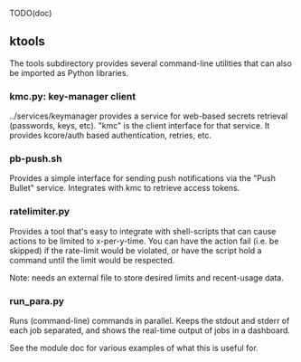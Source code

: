 
TODO(doc)

## ktools

The tools subdirectory provides several command-line utilities that can also
be imported as Python libraries.


### kmc.py: key-manager client

../services/keymanager provides a service for web-based secrets retrieval
(passwords, keys, etc).  "kmc" is the client interface for that service.  It
provides kcore/auth based authentication, retries, etc.


### pb-push.sh

Provides a simple interface for sending push notifications via the "Push
Bullet" service.  Integrates with kmc to retrieve access tokens.


### ratelimiter.py

Provides a tool that's easy to integrate with shell-scripts that can cause
actions to be limited to x-per-y-time.  You can have the action fail (i.e. be
skipped) if the rate-limit would be violated, or have the script hold a
command until the limit would be respected.

Note: needs an external file to store desired limits and recent-usage data.


### run_para.py

Runs (command-line) commands in parallel.  Keeps the stdout and stderr of each
job separated, and shows the real-time output of jobs in a dashboard.

See the module doc for various examples of what this is useful for.

